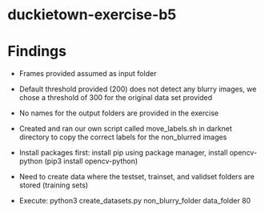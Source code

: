 # duckietown-exercise-b5

# Findings

- Frames provided assumed as input folder
- Default threshold provided (200) does not detect any blurry images, we chose a threshold of 300 for the original data set provided

- No names for the output folders are provided in the exercise
- Created and ran our own script called move_labels.sh in darknet directory to copy the correct labels for the non_blurred images

- Install packages first: install pip using package manager, install opencv-python (pip3 install opencv-python)

- Need to create data where the testset, trainset, and validset folders are stored (training sets)

- Execute: python3 create_datasets.py non_blurry_folder data_folder 80
